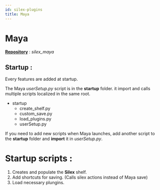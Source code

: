```yaml
---
id: silex-plugins
title: Maya
---
```


# Maya 

<u>**Repository**</u> : *silex_maya*

## Startup :

Every features are added at startup. 

The Maya *userSetup.py* script is in the **startup** folder. it import and calls multiple scripts localized in the same root.

- startup
    - create_shelf.py 
    - custom_save.py
    - load_plugins.py
    - userSetup.py

If you need to add new scripts when Maya launches, add another script to the **startup** folder and **import** it in *userSetup.py*.


# Startup scripts :

1. Creates and populate the **Silex** shelf.
2. Add shortcuts for saving. (Calls silex actions instead of Maya save)
3. Load necessary plungins.



